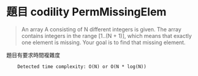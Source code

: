 #   題目 codility    PermMissingElem

>An array A consisting of N different integers is given. The array contains integers in the range [1..(N + 1)], which means that exactly one element is missing.
>Your goal is to find that missing element.

題目有要求時間複雜度 

        Detected time complexity: O(N) or O(N * log(N))

